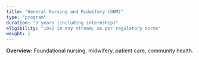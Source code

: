```yaml
---
title: "General Nursing and Midwifery (GNM)"
type: "program"
duration: "3 years (including internship)"
eligibility: "10+2 in any stream; as per regulatory norms"
weight: 1
---
```


**Overview:** Foundational nursing, midwifery, patient care, community health.
